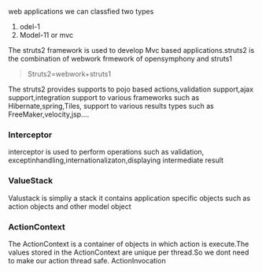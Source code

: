 web applications we can classfied two types
1. odel-1
2. Model-11 or mvc

The struts2 framework is used to develop Mvc based applications.struts2 is the combination of webwork frmework of opensymphony and struts1

> Struts2=webwork+struts1

The struts2 provides supports to pojo based actions,validation support,ajax support,integration support to various frameworks such as Hibernate,spring,Tiles,
support to various results types such as FreeMaker,velocity,jsp....

### Interceptor
interceptor is used to perform operations such as validation,
exceptinhandling,internationalizaton,displaying intermediate result

### ValueStack
Valustack is simpliy a stack it contains application specific objects such as 
action objects and other model object

### ActionContext
The ActionContext is a container of objects in which action is execute.The values
stored in the ActionContext are unique per thread.So we dont need to make our action thread safe.
ActionInvocation
